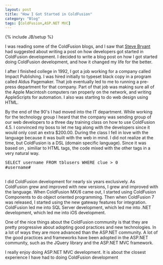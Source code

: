 ```yaml
---
layout: post
title: "How I Got Started in ColdFusion"
category: "Blog"
tags: [ColdFusion,ASP.NET MVC]
---
```

{% include JB/setup %}

I was reading some of the ColdFusion blogs, and I saw that [Steve Bryant](http://www.bryantwebconsulting.com/blog/index.cfm/2011/7/20/August-1-2011-is-How-I-Started-ColdFusion-Day "Steve Bryant") had suggested about writing a post on how developers got started in ColdFusion development. I decided to write a blog post on how I got started doing ColdFusion development, and how it changed my life for the better.

I after I finished college in 1992, I got a job working for a company called Impact Publishing. I was hired initially to typeset black copy in a program called Aldus Pagemaker. That job eventually led to me to running a pre-press department for that company. Part of that job was making sure all of the Apple Macintosh computers ran properly on the network, and writing AppleScripts for automation. I also was starting to do web design using HTML.

By the end of the 90's I had moved into the IT department. While working for the technology group I heard that the company was sending group of our web developers to a three day training class on how to use ColdFusion 4.5\. I convinced my boss to let me tag along with the developers since it would only cost an extra $200.00\. During the class I fell in love with the language because it was built with the web in mind. I did not realize at the time, but ColdFusion is a DSL (domain specific language). Since it was based on <CFTags>, similiar to HTML tags, the code mixed with the other tags in a very natural way.

<pre class="brush: coldfusion"><cfquery name="myQuery" datasource="database">SELECT username FROM tblusers WHERE clue &gt; 0</cfquery>
<cfoutput query="myQuery">#username#  
</cfoutput>
</pre>
I did ColdFusion development for nearly six years exclusively. As ColdFusion grew and improved with new versions, I grew and improved with the language. When ColdFusion MX/6 came out, I started using ColdFusion Components to do object oriented programming. Then when ColdFusion 7 was released, I started using the new gateway features for integration. ColdFusion led me into SQL Server development, which led me into .NET development, which led me into iOS development.

One of the nice things about the ColdFusion community is that they are pretty progressive about adopting good practices and new technologies. In a lot of ways they are more advanced than the ASP.NET community. A lot of the good practices and frameworks have been adopted in the ASP.NET community, such as the JQuery library and the ASP.NET MVC framework.

I really enjoy doing ASP.NET MVC development. It is about the closest experience I have had to doing ColdFusion development